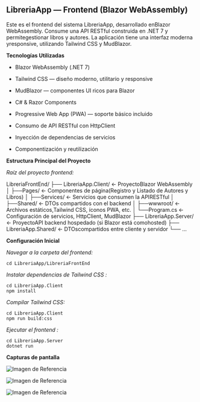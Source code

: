 ﻿**LibreriaApp — Frontend (Blazor WebAssembly)**
-----------------------------------------------

Este es el frontend del sistema LibreriaApp, desarrollado enBlazor WebAssembly. Consume una API RESTful construida en .NET 7 y permitegestionar libros y autores. La aplicación tiene una interfaz moderna yresponsive, utilizando Tailwind CSS y MudBlazor.

 **Tecnologías Utilizadas**

 - Blazor WebAssembly (.NET 7)
   
 - Tailwind CSS — diseño moderno, utilitario y responsive

   

 - MudBlazor — componentes UI ricos para Blazor

  

 - C# & Razor Components

  

 - Progressive Web App (PWA) — soporte básico incluido

   

 - Consumo de API RESTful con HttpClient

   

 - Inyección de dependencias de servicios

   

 - Componentización y reutilización

**Estructura Principal del Proyecto**

_Raíz del proyecto frontend:_

LibreriaFrontEnd/
├── LibreriaApp.Client/ ← ProyectoBlazor WebAssembly
│ ├──Pages/ ← Componentes de página(Registro y Listado de Autores y Libros)
│ ├──Services/ ← Servicios que consumen la APIRESTful
│ ├──Shared/ ← DTOs compartidos con el backend
│ ├──wwwroot/ ← Archivos estáticos,Tailwind CSS, íconos PWA, etc.
│ └──Program.cs ← Configuración de servicios, HttpClient, MudBlazor
├── LibreriaApp.Server/ ← ProyectoAPI backend hospedado (si Blazor está comohosted)
├── LibreriaApp.Shared/ ← DTOscompartidos entre cliente y servidor
└── ...

**Configuración Inicial**


_Navegar a la carpeta del frontend:_

    cd LibreriaApp/LibreriaFrontEnd

_Instalar dependencias de Tailwind CSS :_

    cd LibreriaApp.Client
    npm install

_Compilar Tailwind CSS:_

    cd LibreriaApp.Client
    npm run build:css


_Ejecutar el frontend :_

    cd LibreriaApp.Server
    dotnet run

**Capturas de pantalla**


![Imagen de Referencia](https://ibb.co/pvBSxYx1)

![Imagen de Referencia](https://ibb.co/pjcVp1ZF)

![Imagen de Referencia](https://ibb.co/XrbzZfGW)